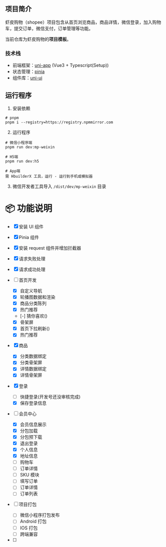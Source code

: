 ## 项目简介

虾皮购物（shopee）项目包含从首页浏览商品，商品详情，微信登录，加入购物车，提交订单，微信支付，订单管理等功能。

当前仓库为虾皮购物的**项目模板**。

### 技术栈

- 前端框架：[uni-app](https://uniapp.dcloud.net.cn/) (Vue3 + Typescript(Setup))
- 状态管理：[pinia](https://pinia.vuejs.org/zh/)
- 组件库：[uni-ui](https://uniapp.dcloud.net.cn/component/uniui/uni-ui.html)

## 运行程序

1. 安装依赖

```shell
# pnpm
pnpm i --registry=https://registry.npmmirror.com
```

2. 运行程序

```shell
# 微信小程序端
pnpm run dev:mp-weixin

# H5端
pnpm run dev:h5

# App端
需 HbuilderX 工具，运行 - 运行到手机或模拟器
```

3. 微信开发者工具导入 `/dist/dev/mp-weixin` 目录

# 📦 功能说明

- [x] 安装 UI 组件
- [x] Pinia 组件
- [x] 安装 request 组件并增加拦截器
- [x] 请求失败处理
- [x] 请求成功处理
- [ ] 首页开发
  - [x] 自定义导航
  - [x] 轮播图数据和渲染
  - [x] 商品分类陈列
  - [x] 热门推荐
  - [-] 猜你喜欢()
  - [x] 骨架屏
  - [x] 首页下拉刷新()
  - [x] 热门推荐
- [x] 商品
  - [x] 分类数据绑定
  - [x] 分类骨架屏
  - [x] 详情数据绑定
  - [x] 详情骨架屏
- [x] 登录
  - [ ] 快捷登录(开发号还没审核完成)
  - [x] 保存登录信息
- [ ] 会员中心

  - [x] 会员信息展示
  - [x] 分包加载
  - [x] 分包预下载
  - [x] 退出登录
  - [x] 个人信息
  - [x] 地址信息
  - [ ] 购物车
  - [ ] 订单详情
  - [ ] SKU 模块
  - [ ] 填写订单
  - [ ] 订单详情
  - [ ] 订单列表

- [ ] 项目打包
  - [ ] 微信小程序打包发布
  - [ ] Android 打包
  - [ ] IOS 打包
  - [ ] 跨端兼容
- [ ]
